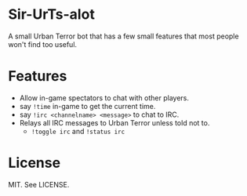 # Sir-UrTs-alot

A small Urban Terror bot that has a few small features that most people
won't find too useful.

# Features

* Allow in-game spectators to chat with other players.
* say `!time` in-game to get the current time.
* say `!irc <channelname> <message>` to chat to IRC.
* Relays all IRC messages to Urban Terror unless told not to.
  * `!toggle irc` and `!status irc`

# License

MIT. See LICENSE.
